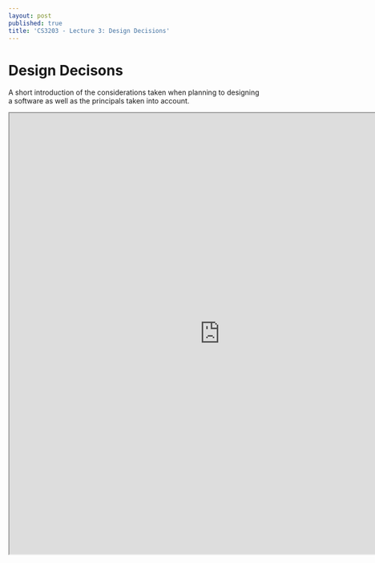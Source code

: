 ```yaml
---
layout: post
published: true
title: 'CS3203 - Lecture 3: Design Decisions'
---
```

# Design Decisons

A short introduction of the considerations taken when planning to designing a software as well as the principals taken into account.

<iframe src="https://drive.google.com/file/d/1PMdnmqRNwPMz028rJQ8WWVHZAIh_6ZL-/preview" width="840" height="880"></iframe>
